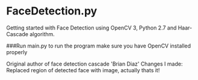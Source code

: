 # FaceDetection.py
Getting started with Face Detection using OpenCV 3, Python 2.7 and Haar-Cascade algorithm.

###Run main.py to run the program
make sure you have OpenCV installed properly

Original author of face detection cascade 'Brian Diaz'
Changes I made: Replaced region of detected face with image, actually thats it!

